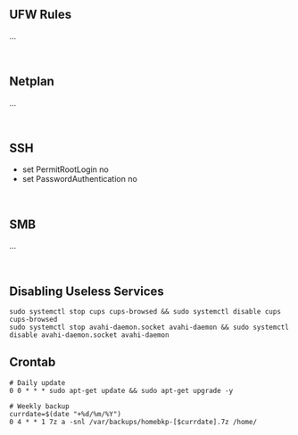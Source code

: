 ## UFW Rules
...

<br>

## Netplan
...

<br>

## SSH
- set PermitRootLogin no
- set PasswordAuthentication no

<br>

## SMB
...

<br>

## Disabling Useless Services
    sudo systemctl stop cups cups-browsed && sudo systemctl disable cups cups-browsed
    sudo systemctl stop avahi-daemon.socket avahi-daemon && sudo systemctl disable avahi-daemon.socket avahi-daemon

## Crontab
    # Daily update
    0 0 * * * sudo apt-get update && sudo apt-get upgrade -y

    # Weekly backup
    currdate=$(date "+%d/%m/%Y")
    0 4 * * 1 7z a -snl /var/backups/homebkp-[$currdate].7z /home/
